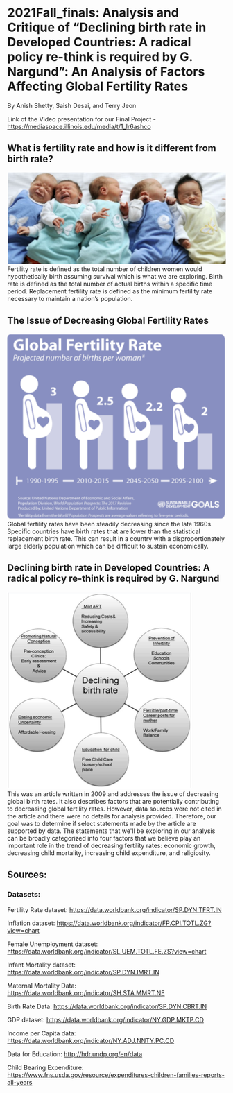 # 2021Fall_finals: Analysis and Critique of “Declining birth rate in Developed Countries: A radical policy re-think is required by G. Nargund”:  An Analysis of Factors Affecting Global Fertility Rates

By Anish Shetty, Saish Desai, and Terry Jeon

Link of the Video presentation for our Final Project - https://mediaspace.illinois.edu/media/t/1_lr6ashco


## What is fertility rate and how is it different from birth rate?
![](images/image1.PNG)  
Fertility rate is defined as the total number of children women would hypothetically birth assuming survival which is what we are exploring.
Birth rate is defined as the total number of actual births within a specific time period.
Replacement fertility rate is defined as the minimum fertility rate necessary to maintain a nation’s population.

## The Issue of Decreasing Global Fertility Rates
![](images/image2.PNG)  
Global fertility rates have been steadily decreasing since the late 1960s.
Specific countries have birth rates that are lower than the statistical replacement birth rate.
This can result in a country with a disproportionately large elderly population which can be difficult to sustain economically.

## Declining birth rate in Developed Countries: A radical policy re-think is required by G. Nargund
![](images/image3.PNG)  
This was an article written in 2009 and addresses the issue of decreasing global birth rates. It also describes factors that are potentially contributing to decreasing global fertility rates. However, data sources were not cited in the article and there were no details for analysis provided. Therefore, our goal was to determine if select statements made by the article are supported by data. The statements that we'll be exploring in our analysis can be broadly categorized into four factors that we believe play an important role in the trend of decreasing fertility rates: economic growth, decreasing child mortality, increasing child expenditure, and religiosity.


## Sources:  
### Datasets:
Fertility Rate dataset: https://data.worldbank.org/indicator/SP.DYN.TFRT.IN

Inflation dataset:  https://data.worldbank.org/indicator/FP.CPI.TOTL.ZG?view=chart

Female Unemployment dataset: https://data.worldbank.org/indicator/SL.UEM.TOTL.FE.ZS?view=chart

Infant Mortality dataset: https://data.worldbank.org/indicator/SP.DYN.IMRT.IN

Maternal Mortality Data: https://data.worldbank.org/indicator/SH.STA.MMRT.NE

Birth Rate Data: https://data.worldbank.org/indicator/SP.DYN.CBRT.IN

GDP dataset: https://data.worldbank.org/indicator/NY.GDP.MKTP.CD

Income per Capita data: https://data.worldbank.org/indicator/NY.ADJ.NNTY.PC.CD

Data for Education: http://hdr.undp.org/en/data

Child Bearing Expenditure: https://www.fns.usda.gov/resource/expenditures-children-families-reports-all-years 



